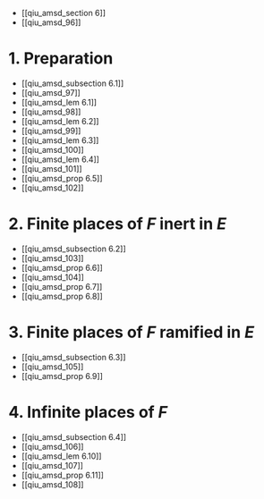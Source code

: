 - [[qiu_amsd_section 6]]
- [[qiu_amsd_96]]
# 1. Preparation
- [[qiu_amsd_subsection 6.1]]
- [[qiu_amsd_97]]
- [[qiu_amsd_lem 6.1]]
- [[qiu_amsd_98]]
- [[qiu_amsd_lem 6.2]]
- [[qiu_amsd_99]]
- [[qiu_amsd_lem 6.3]]
- [[qiu_amsd_100]]
- [[qiu_amsd_lem 6.4]]
- [[qiu_amsd_101]]
- [[qiu_amsd_prop 6.5]]
- [[qiu_amsd_102]]


# 2. Finite places of $F$ inert in $E$
- [[qiu_amsd_subsection 6.2]]
- [[qiu_amsd_103]]
- [[qiu_amsd_prop 6.6]]
- [[qiu_amsd_104]]
- [[qiu_amsd_prop 6.7]]
- [[qiu_amsd_prop 6.8]]


# 3. Finite places of $F$ ramified in $E$
- [[qiu_amsd_subsection 6.3]]
- [[qiu_amsd_105]]
- [[qiu_amsd_prop 6.9]]


# 4. Infinite places of $F$
- [[qiu_amsd_subsection 6.4]]
- [[qiu_amsd_106]]
- [[qiu_amsd_lem 6.10]]
- [[qiu_amsd_107]]
- [[qiu_amsd_prop 6.11]]
- [[qiu_amsd_108]]


